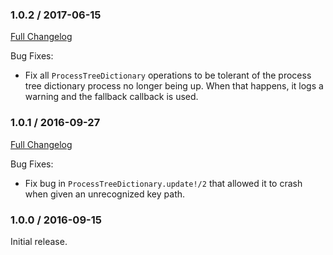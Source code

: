 ### 1.0.2 / 2017-06-15
[Full Changelog](https://github.com/seomoz/process_tree_dictionary/compare/v1.0.1...v1.0.2)

Bug Fixes:

* Fix all `ProcessTreeDictionary` operations to be tolerant of the
  process tree dictionary process no longer being up. When that happens,
  it logs a warning and the fallback callback is used.

### 1.0.1 / 2016-09-27
[Full Changelog](https://github.com/seomoz/process_tree_dictionary/compare/v1.0.0...v1.0.1)

Bug Fixes:

* Fix bug in `ProcessTreeDictionary.update!/2` that allowed it to crash
  when given an unrecognized key path.

### 1.0.0 / 2016-09-15

Initial release.
